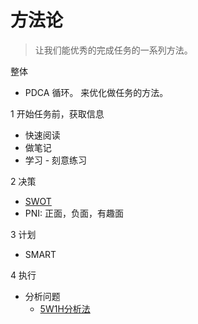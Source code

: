 # 方法论
> 让我们能优秀的完成任务的一系列方法。

整体
* PDCA 循环。 来优化做任务的方法。

1 开始任务前，获取信息
* 快速阅读
* 做笔记
* 学习 - 刻意练习

2 决策
* [SWOT](swot)
* PNI: 正面，负面，有趣面

3 计划
* SMART

4 执行
* 分析问题
  * [5W1H分析法](5W1H分析法)

